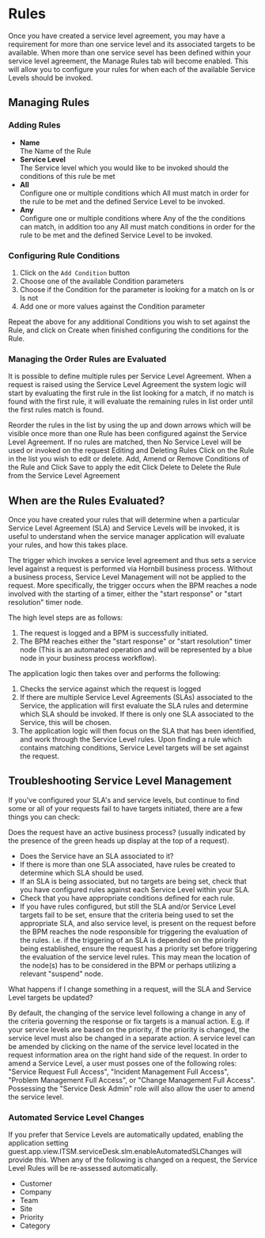 # Rules
Once you have created a service level agreement, you may have a requirement for more than one service level and its associated targets to be available. When more than one service sevel has been defined within your service level agreement, the Manage Rules tab will become enabled. This will allow you to configure your rules for when each of the available Service Levels should be invoked.

## Managing Rules
### Adding Rules
* **Name**<br>The Name of the Rule
* **Service Level**<br>The Service level which you would like to be invoked should the conditions of this rule be met
* **All**<br>Configure one or multiple conditions which All must match in order for the rule to be met and the defined Service Level to be invoked.
* **Any**<br>Configure one or multiple conditions where Any of the the conditions can match, in addition too any All must match conditions in order for the rule to be met and the defined Service Level to be invoked.

### Configuring Rule Conditions
1. Click on the `Add Condition` button
1. Choose one of the available Condition parameters
1. Choose if the Condition for the parameter is looking for a match on Is or Is not
1. Add one or more values against the Condition parameter

Repeat the above for any additional Conditions you wish to set against the Rule, and click on Create when finished configuring the conditions for the Rule.

### Managing the Order Rules are Evaluated
It is possible to define multiple rules per Service Level Agreement. When a request is raised using the Service Level Agreement the system logic will start by evaluating the first rule in the list looking for a match, if no match is found with the first rule, it will evaluate the remaining rules in list order until the first rules match is found.

Reorder the rules in the list by using the up and down arrows which will be visible once more than one Rule has been configured against the Service Level Agreement.
If no rules are matched, then No Service Level will be used or invoked on the request
Editing and Deleting Rules
Click on the Rule in the list you wish to edit or delete.
Add, Amend or Remove Conditions of the Rule and Click Save to apply the edit
Click Delete to Delete the Rule from the Service Level Agreement

## When are the Rules Evaluated?
Once you have created your rules that will determine when a particular Service Level Agreement (SLA) and Service Levels will be invoked, it is useful to understand when the service manager application will evaluate your rules, and how this takes place.

The trigger which invokes a service level agreement and thus sets a service level against a request is performed via Hornbill business process. Without a business process, Service Level Management will not be applied to the request. More specifically, the trigger occurs when the BPM reaches a node involved with the starting of a timer, either the "start response" or "start resolution" timer node.

The high level steps are as follows:
1. The request is logged and a BPM is successfully initiated.
1. The BPM reaches either the "start response" or "start resolution" timer node (This is an automated operation and will be represented by a blue node in your business process workflow).

The application logic then takes over and performs the following:
1. Checks the service against which the request is logged
1. If there are multiple Service Level Agreements (SLAs) associated to the Service, the application will first evaluate the SLA rules and determine which SLA should be invoked. If there is only one SLA associated to the Service, this will be chosen.
1. The application logic will then focus on the SLA that has been identified, and work through the Service Level rules. Upon finding a rule which contains matching conditions, Service Level targets will be set against the request.

## Troubleshooting Service Level Management
If you've configured your SLA's and service levels, but continue to find some or all of your requests fail to have targets initiated, there are a few things you can check:

Does the request have an active business process? (usually indicated by the presence of the green heads up display at the top of a request).
* Does the Service have an SLA associated to it?
* If there is more than one SLA associated, have rules be created to determine which SLA should be used.
* If an SLA is being associated, but no targets are being set, check that you have configured rules against each Service Level within your SLA.
* Check that you have appropriate conditions defined for each rule.
* If you have rules configured, but still the SLA and/or Service Level targets fail to be set, ensure that the criteria being used to set the appropriate SLA, and also service level, is present on the request before the BPM reaches the node responsible for triggering the evaluation of the rules. i.e. if the triggering of an SLA is depended on the priority being established, ensure the request has a priority set before triggering the evaluation of the service level rules. This may mean the location of the node(s) has to be considered in the BPM or perhaps utilizing a relevant "suspend" node.

What happens if I change something in a request, will the SLA and Service Level targets be updated?

By default, the changing of the service level following a change in any of the criteria governing the response or fix targets is a manual action. E.g. if your service levels are based on the priority, if the priority is changed, the service level must also be changed in a separate action. A service level can be amended by clicking on the name of the service level located in the request information area on the right hand side of the request. In order to amend a Service Level, a user must posses one of the following roles: "Service Request Full Access", "Incident Management Full Access", "Problem Management Full Access", or "Change Management Full Access". Possessing the "Service Desk Admin" role will also allow the user to amend the service level.

### Automated Service Level Changes
If you prefer that Service Levels are automatically updated, enabling the application setting guest.app.view.ITSM.serviceDesk.slm.enableAutomatedSLChanges will provide this. When any of the following is changed on a request, the Service Level Rules will be re-assessed automatically.
* Customer
* Company
* Team
* Site
* Priority
* Category

<!-- https://wiki.hornbill.com/index.php?title=Service_Level_Rules_Builder -->